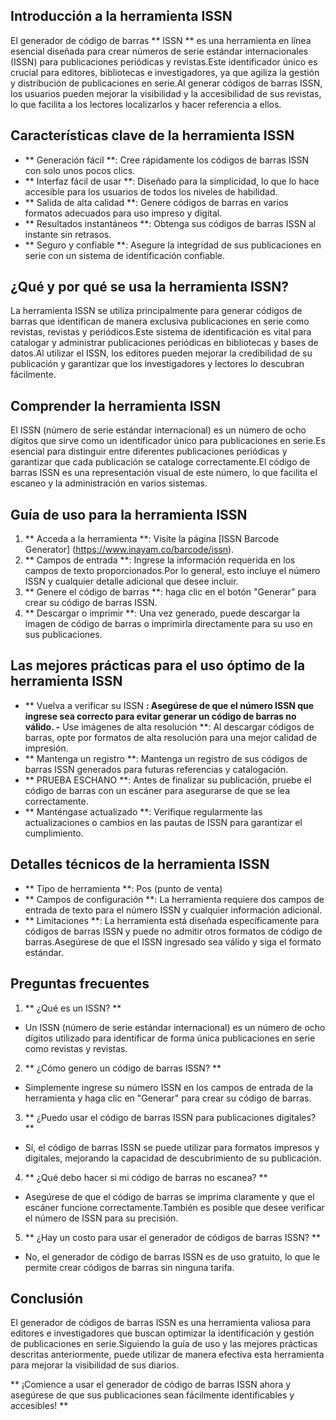 ## Introducción a la herramienta ISSN

El generador de código de barras ** ISSN ** es una herramienta en línea esencial diseñada para crear números de serie estándar internacionales (ISSN) para publicaciones periódicas y revistas.Este identificador único es crucial para editores, bibliotecas e investigadores, ya que agiliza la gestión y distribución de publicaciones en serie.Al generar códigos de barras ISSN, los usuarios pueden mejorar la visibilidad y la accesibilidad de sus revistas, lo que facilita a los lectores localizarlos y hacer referencia a ellos.

## Características clave de la herramienta ISSN

- ** Generación fácil **: Cree rápidamente los códigos de barras ISSN con solo unos pocos clics.
- ** Interfaz fácil de usar **: Diseñado para la simplicidad, lo que lo hace accesible para los usuarios de todos los niveles de habilidad.
- ** Salida de alta calidad **: Genere códigos de barras en varios formatos adecuados para uso impreso y digital.
- ** Resultados instantáneos **: Obtenga sus códigos de barras ISSN al instante sin retrasos.
- ** Seguro y confiable **: Asegure la integridad de sus publicaciones en serie con un sistema de identificación confiable.

## ¿Qué y por qué se usa la herramienta ISSN?

La herramienta ISSN se utiliza principalmente para generar códigos de barras que identifican de manera exclusiva publicaciones en serie como revistas, revistas y periódicos.Este sistema de identificación es vital para catalogar y administrar publicaciones periódicas en bibliotecas y bases de datos.Al utilizar el ISSN, los editores pueden mejorar la credibilidad de su publicación y garantizar que los investigadores y lectores lo descubran fácilmente.

## Comprender la herramienta ISSN

El ISSN (número de serie estándar internacional) es un número de ocho dígitos que sirve como un identificador único para publicaciones en serie.Es esencial para distinguir entre diferentes publicaciones periódicas y garantizar que cada publicación se cataloge correctamente.El código de barras ISSN es una representación visual de este número, lo que facilita el escaneo y la administración en varios sistemas.

## Guía de uso para la herramienta ISSN

1. ** Acceda a la herramienta **: Visite la página [ISSN Barcode Generator] (https://www.inayam.co/barcode/issn).
2. ** Campos de entrada **: Ingrese la información requerida en los campos de texto proporcionados.Por lo general, esto incluye el número ISSN y cualquier detalle adicional que desee incluir.
3. ** Genere el código de barras **: haga clic en el botón "Generar" para crear su código de barras ISSN.
4. ** Descargar o imprimir **: Una vez generado, puede descargar la imagen de código de barras o imprimirla directamente para su uso en sus publicaciones.

## Las mejores prácticas para el uso óptimo de la herramienta ISSN

- ** Vuelva a verificar su ISSN **: Asegúrese de que el número ISSN que ingrese sea correcto para evitar generar un código de barras no válido.
-** Use imágenes de alta resolución **: Al descargar códigos de barras, opte por formatos de alta resolución para una mejor calidad de impresión.
- ** Mantenga un registro **: Mantenga un registro de sus códigos de barras ISSN generados para futuras referencias y catalogación.
- ** PRUEBA ESCHANO **: Antes de finalizar su publicación, pruebe el código de barras con un escáner para asegurarse de que se lea correctamente.
- ** Manténgase actualizado **: Verifique regularmente las actualizaciones o cambios en las pautas de ISSN para garantizar el cumplimiento.

## Detalles técnicos de la herramienta ISSN

- ** Tipo de herramienta **: Pos (punto de venta)
- ** Campos de configuración **: La herramienta requiere dos campos de entrada de texto para el número ISSN y cualquier información adicional.
- ** Limitaciones **: La herramienta está diseñada específicamente para códigos de barras ISSN y puede no admitir otros formatos de código de barras.Asegúrese de que el ISSN ingresado sea válido y siga el formato estándar.

## Preguntas frecuentes

1. ** ¿Qué es un ISSN? **
- Un ISSN (número de serie estándar internacional) es un número de ocho dígitos utilizado para identificar de forma única publicaciones en serie como revistas y revistas.

2. ** ¿Cómo genero un código de barras ISSN? **
- Simplemente ingrese su número ISSN en los campos de entrada de la herramienta y haga clic en "Generar" para crear su código de barras.

3. ** ¿Puedo usar el código de barras ISSN para publicaciones digitales? **
- Sí, el código de barras ISSN se puede utilizar para formatos impresos y digitales, mejorando la capacidad de descubrimiento de su publicación.

4. ** ¿Qué debo hacer si mi código de barras no escanea? **
- Asegúrese de que el código de barras se imprima claramente y que el escáner funcione correctamente.También es posible que desee verificar el número de ISSN para su precisión.

5. ** ¿Hay un costo para usar el generador de códigos de barras ISSN? **
- No, el generador de código de barras ISSN es de uso gratuito, lo que le permite crear códigos de barras sin ninguna tarifa.

## Conclusión

El generador de códigos de barras ISSN es una herramienta valiosa para editores e investigadores que buscan optimizar la identificación y gestión de publicaciones en serie.Siguiendo la guía de uso y las mejores prácticas descritas anteriormente, puede utilizar de manera efectiva esta herramienta para mejorar la visibilidad de sus diarios.

** ¡Comience a usar el generador de código de barras ISSN ahora y asegúrese de que sus publicaciones sean fácilmente identificables y accesibles! **